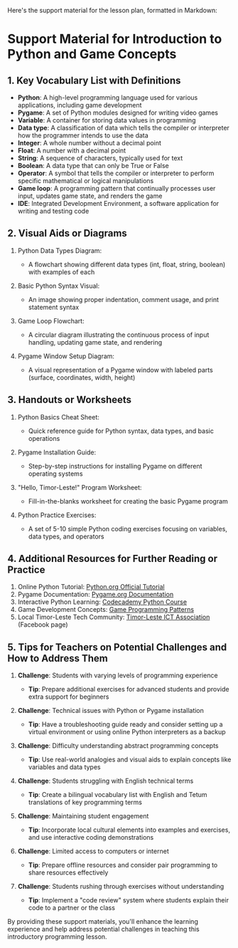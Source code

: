 Here's the support material for the lesson plan, formatted in Markdown:

# Support Material for Introduction to Python and Game Concepts

## 1. Key Vocabulary List with Definitions

- **Python**: A high-level programming language used for various applications, including game development
- **Pygame**: A set of Python modules designed for writing video games
- **Variable**: A container for storing data values in programming
- **Data type**: A classification of data which tells the compiler or interpreter how the programmer intends to use the data
- **Integer**: A whole number without a decimal point
- **Float**: A number with a decimal point
- **String**: A sequence of characters, typically used for text
- **Boolean**: A data type that can only be True or False
- **Operator**: A symbol that tells the compiler or interpreter to perform specific mathematical or logical manipulations
- **Game loop**: A programming pattern that continually processes user input, updates game state, and renders the game
- **IDE**: Integrated Development Environment, a software application for writing and testing code

## 2. Visual Aids or Diagrams

1. Python Data Types Diagram:
   - A flowchart showing different data types (int, float, string, boolean) with examples of each

2. Basic Python Syntax Visual:
   - An image showing proper indentation, comment usage, and print statement syntax

3. Game Loop Flowchart:
   - A circular diagram illustrating the continuous process of input handling, updating game state, and rendering

4. Pygame Window Setup Diagram:
   - A visual representation of a Pygame window with labeled parts (surface, coordinates, width, height)

## 3. Handouts or Worksheets

1. Python Basics Cheat Sheet:
   - Quick reference guide for Python syntax, data types, and basic operations

2. Pygame Installation Guide:
   - Step-by-step instructions for installing Pygame on different operating systems

3. "Hello, Timor-Leste!" Program Worksheet:
   - Fill-in-the-blanks worksheet for creating the basic Pygame program

4. Python Practice Exercises:
   - A set of 5-10 simple Python coding exercises focusing on variables, data types, and operators

## 4. Additional Resources for Further Reading or Practice

1. Online Python Tutorial: [Python.org Official Tutorial](https://docs.python.org/3/tutorial/)
2. Pygame Documentation: [Pygame.org Documentation](https://www.pygame.org/docs/)
3. Interactive Python Learning: [Codecademy Python Course](https://www.codecademy.com/learn/learn-python-3)
4. Game Development Concepts: [Game Programming Patterns](http://gameprogrammingpatterns.com/)
5. Local Timor-Leste Tech Community: [Timor-Leste ICT Association](https://www.facebook.com/TLICTA/) (Facebook page)

## 5. Tips for Teachers on Potential Challenges and How to Address Them

1. **Challenge**: Students with varying levels of programming experience
   - **Tip**: Prepare additional exercises for advanced students and provide extra support for beginners

2. **Challenge**: Technical issues with Python or Pygame installation
   - **Tip**: Have a troubleshooting guide ready and consider setting up a virtual environment or using online Python interpreters as a backup

3. **Challenge**: Difficulty understanding abstract programming concepts
   - **Tip**: Use real-world analogies and visual aids to explain concepts like variables and data types

4. **Challenge**: Students struggling with English technical terms
   - **Tip**: Create a bilingual vocabulary list with English and Tetum translations of key programming terms

5. **Challenge**: Maintaining student engagement
   - **Tip**: Incorporate local cultural elements into examples and exercises, and use interactive coding demonstrations

6. **Challenge**: Limited access to computers or internet
   - **Tip**: Prepare offline resources and consider pair programming to share resources effectively

7. **Challenge**: Students rushing through exercises without understanding
   - **Tip**: Implement a "code review" system where students explain their code to a partner or the class

By providing these support materials, you'll enhance the learning experience and help address potential challenges in teaching this introductory programming lesson.